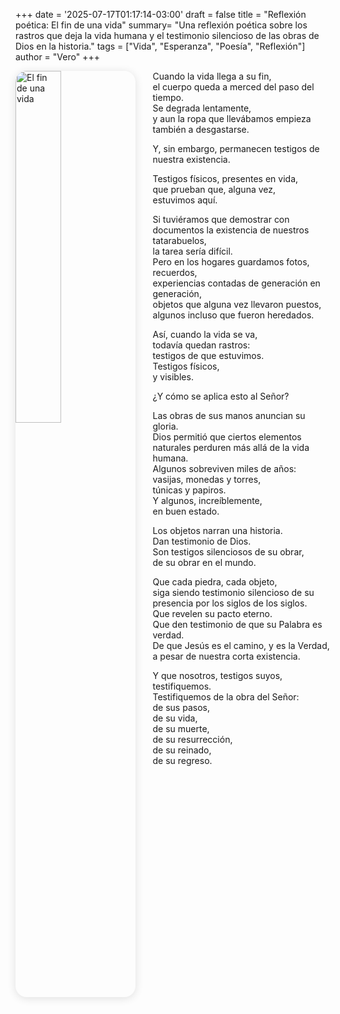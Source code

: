 +++
date = '2025-07-17T01:17:14-03:00'
draft = false
title = "Reflexión poética: El fin de una vida"
summary= "Una reflexión poética sobre los rastros que deja la vida humana y el testimonio silencioso de las obras de Dios en la historia."
tags = ["Vida", "Esperanza", "Poesía", "Reflexión"]
author = "Vero"
+++

<img src="/images/fin-de-una-vida.jpg" 
     alt="El fin de una vida"
     style="float: left; 
            margin-right: 2em; 
            margin-bottom: 1em; 
            max-width: 320px; 
            width: 38%; 
            height: auto; 
            border-radius: 18px; 
            box-shadow: 0 2px 14px rgba(0,0,0,0.12);" />

Cuando la vida llega a su fin,  
el cuerpo queda a merced del paso del tiempo.  
Se degrada lentamente,  
y aun la ropa que llevábamos empieza también a desgastarse.

Y, sin embargo, permanecen testigos de nuestra existencia.

Testigos físicos, presentes en vida,  
que prueban que, alguna vez,  
estuvimos aquí.

Si tuviéramos que demostrar con documentos la existencia de nuestros tatarabuelos,  
la tarea sería difícil.  
Pero en los hogares guardamos fotos, recuerdos,  
experiencias contadas de generación en generación,  
objetos que alguna vez llevaron puestos,  
algunos incluso que fueron heredados.

Así, cuando la vida se va,  
todavía quedan rastros:  
testigos de que estuvimos.  
Testigos físicos,  
y visibles.

¿Y cómo se aplica esto al Señor?

Las obras de sus manos anuncian su gloria.  
Dios permitió que ciertos elementos naturales perduren más allá de la vida humana.  
Algunos sobreviven miles de años:  
vasijas, monedas y torres,  
túnicas y papiros.  
Y algunos, increíblemente,  
en buen estado.

Los objetos narran una historia.  
Dan testimonio de Dios.  
Son testigos silenciosos de su obrar,  
de su obrar en el mundo.

Que cada piedra, cada objeto,  
siga siendo testimonio silencioso de su presencia por los siglos de los siglos.  
Que revelen su pacto eterno.  
Que den testimonio de que su Palabra es verdad.  
De que Jesús es el camino, y es la Verdad,  
a pesar de nuestra corta existencia.

Y que nosotros, testigos suyos,  
testifiquemos.  
Testifiquemos de la obra del Señor:  
de sus pasos,  
de su vida,  
de su muerte,  
de su resurrección,  
de su reinado,  
de su regreso.